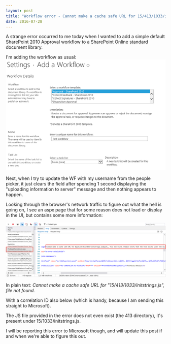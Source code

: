 ```yaml
---
layout: post
title: "Workflow error - Cannot make a cache safe URL for 15/413/1033/initstrings.js file not found."
date: 2016-07-28
---
```

A strange error occurred to me today when I wanted to add a simple default SharePoint 2010 Approval workflow to a SharePoint Online standard document library.

I'm adding the workflow as usual:
<img src="/images/wf-error/2016-07-28_14-56-25.png" class="img-responsive" alt="adding wf">

Next, when I try to update the WF with my username from the people picker, it just clears the field after spending 1 second displaying the "uploading information to server" message and then nothing appears to happen.

Looking through the browser's network traffic to figure out what the hell is going on, I see an aspx page that for some reason does not load or display in the UI, but contains some more information:

<img src="/images/wf-error/2016-07-28_15-03-20.png" class="img-responsive" alt="error">

In plain text:
*Cannot make a cache safe URL for "15/413/1033/initstrings.js", file not found.*

With a correlation ID also below (which is handy, because I am sending this straight to Microsoft).

The JS file provided in the error does not even exist (the 413 directory), it's present under 15/1033/initstrings.js.

I will be reporting this error to Microsoft though, and will update this post if and when we're able to figure this out.